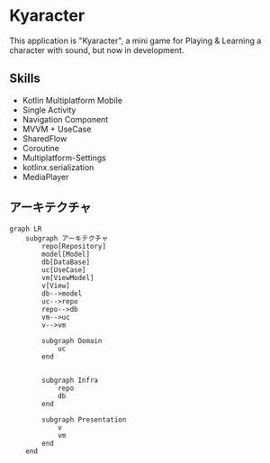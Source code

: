 # Kyaracter

This application is "Kyaracter", a mini game for Playing & Learning a character with sound, but now in development.

## Skills
- Kotlin Multiplatform Mobile
- Single Activity
- Navigation Component
- MVVM + UseCase
- SharedFlow
- Coroutine
- Multiplatform-Settings
- kotlinx.serialization
- MediaPlayer

## アーキテクチャ

```mermaid
graph LR
    subgraph アーキテクチャ
        repo[Repository]
        model[Model]
        db[DataBase]
        uc[UseCase]
        vm[ViewModel]
        v[View]
        db-->model
        uc-->repo
        repo-->db
        vm-->uc
        v-->vm

        subgraph Domain
            uc
        end


        subgraph Infra
            repo
            db
        end

        subgraph Presentation
            v
            vm
        end
    end
```